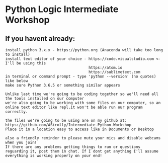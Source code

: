 # Python Logic Intermediate Workshop

## If you havent already:
    install python 3.x.x - https://python.org (Anaconda will take too long to install)
    install text editor of your choice - https://code.visualstudio.com <- I'll be using this
                                         https://atom.io
                                         https://sublimetext.com
    in terminal or command prompt - type 'python --version' (no quotes) like below
    make sure Python 3.6.5 or something similar appears

    Unlike last time we're going to be coding together so we'll need all the tools installed on our computer
    we're also going to be working with some files on our computer, so an online text editor like repl.it won't be able run our program correctly.

    the files we're going to be using are on my github at:
    https://github.com/ASirolly/Intermediate-Python-Workshop
    Place it in a location easy to access like in Documents or Desktop

    also a friendly reminder to please mute your mics and disable webcams when you join!
    If there are any problems getting things to run or questions reguarding it, post them in chat. If I dont get anything I'll assume everything is working properly on your end!
